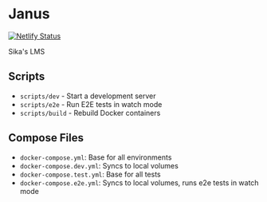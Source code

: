 # Janus

[![Netlify Status](https://api.netlify.com/api/v1/badges/f7120ac5-3f99-4075-9dc5-6796886020af/deploy-status)](https://app.netlify.com/sites/boring-northcutt-64d2d3/deploys)

Sika's LMS

## Scripts

* `scripts/dev` - Start a development server
* `scripts/e2e` - Run E2E tests in watch mode
* `scripts/build` - Rebuild Docker containers

## Compose Files

* `docker-compose.yml`: Base for all environments
* `docker-compose.dev.yml`: Syncs to local volumes
* `docker-compose.test.yml`: Base for all tests
* `docker-compose.e2e.yml`: Syncs to local volumes, runs e2e tests in watch mode
